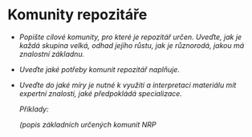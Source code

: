 
# Komunity repozitáře

- *Popište cílové komunity, pro které je repozitář určen. Uveďte, jak je každá skupina velká, odhad jejího růstu, jak je různorodá, jakou má znalostní základnu.*
- *Uveďte jaké potřeby komunit repozitář naplňuje.*
- *Uveďte do jaké míry je nutné k využití a interpretaci materiálu mít expertní znalosti, jaké předpokládá specializace.*
  
  *Příklady:*
  
  *(popis základních určených komunit NRP*
